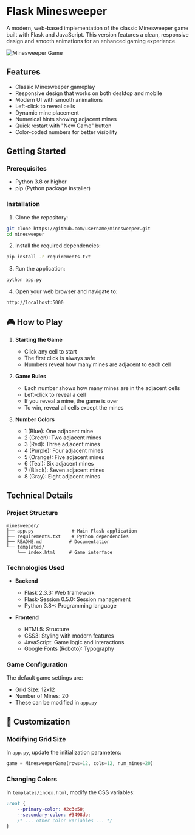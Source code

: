 #  Flask Minesweeper

A modern, web-based implementation of the classic Minesweeper game built with Flask and JavaScript. This version features a clean, responsive design and smooth animations for an enhanced gaming experience.

![Minesweeper Game](https://raw.githubusercontent.com/username/minesweeper/main/screenshots/game.png)

##  Features

-  Classic Minesweeper gameplay
-  Responsive design that works on both desktop and mobile
-  Modern UI with smooth animations
-  Left-click to reveal cells
-  Dynamic mine placement
-  Numerical hints showing adjacent mines
-  Quick restart with "New Game" button
-  Color-coded numbers for better visibility

##  Getting Started

### Prerequisites

- Python 3.8 or higher
- pip (Python package installer)

### Installation

1. Clone the repository:
```bash
git clone https://github.com/username/minesweeper.git
cd minesweeper
```

2. Install the required dependencies:
```bash
pip install -r requirements.txt
```

3. Run the application:
```bash
python app.py
```

4. Open your web browser and navigate to:
```
http://localhost:5000
```

## 🎮 How to Play

1. **Starting the Game**
   - Click any cell to start
   - The first click is always safe
   - Numbers reveal how many mines are adjacent to each cell

2. **Game Rules**
   - Each number shows how many mines are in the adjacent cells
   - Left-click to reveal a cell
   - If you reveal a mine, the game is over
   - To win, reveal all cells except the mines

3. **Number Colors**
   - 1 (Blue): One adjacent mine
   - 2 (Green): Two adjacent mines
   - 3 (Red): Three adjacent mines
   - 4 (Purple): Four adjacent mines
   - 5 (Orange): Five adjacent mines
   - 6 (Teal): Six adjacent mines
   - 7 (Black): Seven adjacent mines
   - 8 (Gray): Eight adjacent mines

##  Technical Details

### Project Structure
```
minesweeper/
├── app.py              # Main Flask application
├── requirements.txt    # Python dependencies
├── README.md          # Documentation
└── templates/
    └── index.html     # Game interface
```

### Technologies Used

- **Backend**
  - Flask 2.3.3: Web framework
  - Flask-Session 0.5.0: Session management
  - Python 3.8+: Programming language

- **Frontend**
  - HTML5: Structure
  - CSS3: Styling with modern features
  - JavaScript: Game logic and interactions
  - Google Fonts (Roboto): Typography

### Game Configuration

The default game settings are:
- Grid Size: 12x12
- Number of Mines: 20
- These can be modified in `app.py`

## 🔧 Customization

### Modifying Grid Size
In `app.py`, update the initialization parameters:
```python
game = MinesweeperGame(rows=12, cols=12, num_mines=20)
```

### Changing Colors
In `templates/index.html`, modify the CSS variables:
```css
:root {
    --primary-color: #2c3e50;
    --secondary-color: #3498db;
    /* ... other color variables ... */
}
```

